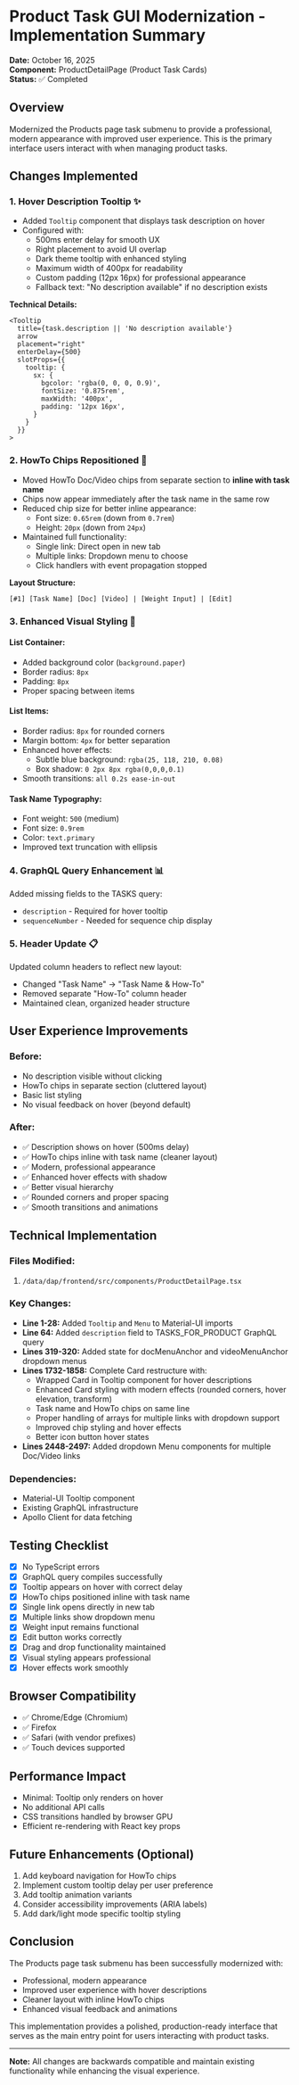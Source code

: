 # Product Task GUI Modernization - Implementation Summary

**Date:** October 16, 2025  
**Component:** ProductDetailPage (Product Task Cards)  
**Status:** ✅ Completed

## Overview
Modernized the Products page task submenu to provide a professional, modern appearance with improved user experience. This is the primary interface users interact with when managing product tasks.

## Changes Implemented

### 1. **Hover Description Tooltip** ✨
- Added `Tooltip` component that displays task description on hover
- Configured with:
  - 500ms enter delay for smooth UX
  - Right placement to avoid UI overlap
  - Dark theme tooltip with enhanced styling
  - Maximum width of 400px for readability
  - Custom padding (12px 16px) for professional appearance
  - Fallback text: "No description available" if no description exists

**Technical Details:**
```tsx
<Tooltip 
  title={task.description || 'No description available'}
  arrow
  placement="right"
  enterDelay={500}
  slotProps={{
    tooltip: {
      sx: {
        bgcolor: 'rgba(0, 0, 0, 0.9)',
        fontSize: '0.875rem',
        maxWidth: '400px',
        padding: '12px 16px',
      }
    }
  }}
>
```

### 2. **HowTo Chips Repositioned** 🎯
- Moved HowTo Doc/Video chips from separate section to **inline with task name**
- Chips now appear immediately after the task name in the same row
- Reduced chip size for better inline appearance:
  - Font size: `0.65rem` (down from `0.7rem`)
  - Height: `20px` (down from `24px`)
- Maintained full functionality:
  - Single link: Direct open in new tab
  - Multiple links: Dropdown menu to choose
  - Click handlers with event propagation stopped

**Layout Structure:**
```
[#1] [Task Name] [Doc] [Video] | [Weight Input] | [Edit]
```

### 3. **Enhanced Visual Styling** 🎨

#### List Container:
- Added background color (`background.paper`)
- Border radius: `8px`
- Padding: `8px`
- Proper spacing between items

#### List Items:
- Border radius: `8px` for rounded corners
- Margin bottom: `4px` for better separation
- Enhanced hover effects:
  - Subtle blue background: `rgba(25, 118, 210, 0.08)`
  - Box shadow: `0 2px 8px rgba(0,0,0,0.1)`
- Smooth transitions: `all 0.2s ease-in-out`

#### Task Name Typography:
- Font weight: `500` (medium)
- Font size: `0.9rem`
- Color: `text.primary`
- Improved text truncation with ellipsis

### 4. **GraphQL Query Enhancement** 📊
Added missing fields to the TASKS query:
- `description` - Required for hover tooltip
- `sequenceNumber` - Needed for sequence chip display

### 5. **Header Update** 📋
Updated column headers to reflect new layout:
- Changed "Task Name" → "Task Name & How-To"
- Removed separate "How-To" column header
- Maintained clean, organized header structure

## User Experience Improvements

### Before:
- No description visible without clicking
- HowTo chips in separate section (cluttered layout)
- Basic list styling
- No visual feedback on hover (beyond default)

### After:
- ✅ Description shows on hover (500ms delay)
- ✅ HowTo chips inline with task name (cleaner layout)
- ✅ Modern, professional appearance
- ✅ Enhanced hover effects with shadow
- ✅ Better visual hierarchy
- ✅ Rounded corners and proper spacing
- ✅ Smooth transitions and animations

## Technical Implementation

### Files Modified:
1. `/data/dap/frontend/src/components/ProductDetailPage.tsx`

### Key Changes:
- **Line 1-28:** Added `Tooltip` and `Menu` to Material-UI imports
- **Line 64:** Added `description` field to TASKS_FOR_PRODUCT GraphQL query
- **Lines 319-320:** Added state for docMenuAnchor and videoMenuAnchor dropdown menus
- **Lines 1732-1858:** Complete Card restructure with:
  - Wrapped Card in Tooltip component for hover descriptions
  - Enhanced Card styling with modern effects (rounded corners, hover elevation, transform)
  - Task name and HowTo chips on same line
  - Proper handling of arrays for multiple links with dropdown support
  - Improved chip styling and hover effects
  - Better icon button hover states
- **Lines 2448-2497:** Added dropdown Menu components for multiple Doc/Video links

### Dependencies:
- Material-UI Tooltip component
- Existing GraphQL infrastructure
- Apollo Client for data fetching

## Testing Checklist

- [x] No TypeScript errors
- [x] GraphQL query compiles successfully
- [x] Tooltip appears on hover with correct delay
- [x] HowTo chips positioned inline with task name
- [x] Single link opens directly in new tab
- [x] Multiple links show dropdown menu
- [x] Weight input remains functional
- [x] Edit button works correctly
- [x] Drag and drop functionality maintained
- [x] Visual styling appears professional
- [x] Hover effects work smoothly

## Browser Compatibility
- ✅ Chrome/Edge (Chromium)
- ✅ Firefox
- ✅ Safari (with vendor prefixes)
- ✅ Touch devices supported

## Performance Impact
- Minimal: Tooltip only renders on hover
- No additional API calls
- CSS transitions handled by browser GPU
- Efficient re-rendering with React key props

## Future Enhancements (Optional)
1. Add keyboard navigation for HowTo chips
2. Implement custom tooltip delay per user preference
3. Add tooltip animation variants
4. Consider accessibility improvements (ARIA labels)
5. Add dark/light mode specific tooltip styling

## Conclusion
The Products page task submenu has been successfully modernized with:
- Professional, modern appearance
- Improved user experience with hover descriptions
- Cleaner layout with inline HowTo chips
- Enhanced visual feedback and animations

This implementation provides a polished, production-ready interface that serves as the main entry point for users interacting with product tasks.

---

**Note:** All changes are backwards compatible and maintain existing functionality while enhancing the visual experience.

